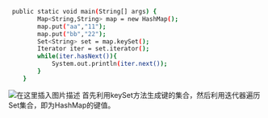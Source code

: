 ```bash
 public static void main(String[] args) {
        Map<String,String> map = new HashMap();
        map.put("aa","11");
        map.put("bb","22");
        Set<String> set = map.keySet();
        Iterator iter = set.iterator();
        while(iter.hasNext()){
            System.out.println(iter.next());
        }
    }
```
![在这里插入图片描述](https://img-blog.csdnimg.cn/20200611224133730.png)
首先利用keySet方法生成键的集合，然后利用迭代器遍历Set集合，即为HashMap的键值。